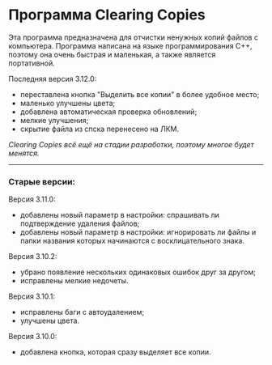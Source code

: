 # Программа Clearing Copies
Эта программа предназначена для отчистки ненужных копий файлов с компьютера.
Программа написана на языке программирования C++, поэтому она очень быстрая и маленькая, а также является портативной.

Последняя версия 3.12.0:
 - переставлена кнопка "Выделить все копии" в более удобное место;
 - маленько улучшены цвета;
 - добавлена автоматическая проверка обновлений;
 - мелкие улучшения;
 - скрытие файла из спска перенесено на ЛКМ.

*Сlearing Copies всё ещё на стадии разработки, поэтому многое будет менятся.*

----
### Старые версии:
Версия 3.11.0:
 - добавлены новый параметр в настройки: спрашивать ли подтверждение удаления файлов;
 - добавлены новый параметр в настройки: игнорировать ли файлы и папки названия которых начинаются с восклицательного знака.

Версия 3.10.2:
 - убрано появление нескольких одинаковых ошибок друг за другом;
 - исправлены мелкие недочеты.

Версия 3.10.1:
 - исправлены баги с автоудалением;
 - улучшены цвета.

Версия 3.10.0:
 - добавлена кнопка, которая сразу выделяет все копии.
